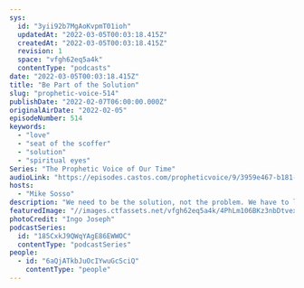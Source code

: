 ```yaml
---
sys:
  id: "3yii92b7MgAoKvpmT01ioh"
  updatedAt: "2022-03-05T00:03:18.415Z"
  createdAt: "2022-03-05T00:03:18.415Z"
  revision: 1
  space: "vfgh62eq5a4k"
  contentType: "podcasts"
date: "2022-03-05T00:03:18.415Z"
title: "Be Part of the Solution"
slug: "prophetic-voice-514"
publishDate: "2022-02-07T06:00:00.000Z"
originalAirDate: "2022-02-05"
episodeNumber: 514
keywords:
  - "love"
  - "seat of the scoffer"
  - "solution"
  - "spiritual eyes"
Series: "The Prophetic Voice of Our Time"
audioLink: "https://episodes.castos.com/propheticvoice/9/3959e467-b181-479a-a6ef-744105a502f7/02-05-06-22-The-Prophetic-Voice-of-our-Time-mixdown-.mp3"
hosts:
  - "Mike Sosso"
description: "We need to be the solution, not the problem. We have to love our enemies, and as we love them, they will change. So don’t sit at the seat of the scoffer. You can't win this battle in the flesh, you have to win it in the spirit. Change you and God will change them."
featuredImage: "//images.ctfassets.net/vfgh62eq5a4k/4PhLm106BKz3nbDtvexmto/8dd882e6f3e37df6d4c012373a7f8025/pexels-ingo-joseph-551876.jpg"
photoCredit: "Ingo Joseph"
podcastSeries:
  id: "185CxkJ9QWqYAgE86EWWOC"
  contentType: "podcastSeries"
people:
  - id: "6aQjATkbJuOcIYwuGcSciQ"
    contentType: "people"
---
```

